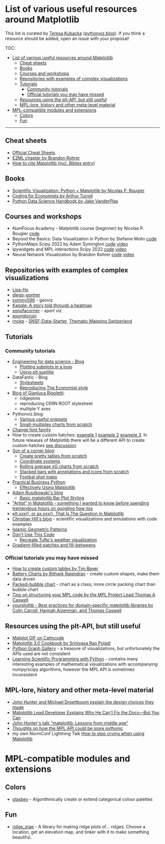 # List of various useful resources around Matplotlib 
This list is curated by [Teresa Kubacka](http://www.teresa-kubacka.com/) ([pythonviz.blog](https://www.pythonviz.blog/)). If you think a resource should be added, open an issue with your proposal! 

TOC: 
- [List of various useful resources around Matplotlib](#list-of-various-useful-resources-around-matplotlib)
  * [Cheat sheets](#cheat-sheets)
  * [Books](#books)
  * [Courses and workshops](#courses-and-workshops)
  * [Repositories with examples of complex visualizations](#repositories-with-examples-of-complex-visualizations)
  * [Tutorials](#tutorials)
    + [Community tutorials](#community-tutorials)
    + [Official tutorials you may have missed](#official-tutorials-you-may-have-missed)
  * [Resources using the plt-API, but still useful](#resources-using-the-plt-api-but-still-useful)
  * [MPL-lore, history and other meta-level material](#mpl-lore-history-and-other-meta-level-material)
- [MPL-compatible modules and extensions](#mpl-compatible-modules-and-extensions)
  * [Colors](#colors)
  * [Fun](#fun)

___ 

## Cheat sheets 
- [Official Cheat Sheets](https://github.com/matplotlib/cheatsheets)
- [E2ML chapter by Brandon Rohrer](https://e2eml.school/blog.html#131) 
- [How to cite Matplotlib (incl. Bibtex entry)](https://matplotlib.org/stable/users/project/citing.html)

## Books 
- [Scientific Visualization: Python + Matplotlib by Nicolas P. Rougier](https://github.com/rougier/scientific-visualization-book)
- [Coding for Economists by Arthur Turrell](https://aeturrell.github.io/coding-for-economists/vis-intro.html)
- [Python Data Science Handbook by Jake VanderPlas](https://jakevdp.github.io/PythonDataScienceHandbook/04.00-introduction-to-matplotlib.html)

## Courses and workshops 
- NumFocus Academy - Matplotlib course (beginner) by Nicolas P. Rougier [code](https://github.com/NFAcademy/2021_course_dev-rougier/tree/main/notebooks)
- Beyond the Basics: Data Visualization in Python by Stefanie Molin [code](https://github.com/stefmolin/python-data-viz-workshop)
- PythonMaps Scipy 2022 by Adam Symington [code](https://github.com/symmy596/PythonMaps-Scipy-2022) [video](https://www.youtube.com/watch?v=cjfqCHHp-AE&list=PLYx7XA2nY5Gfxu98P_HL1MnFb_BSkpxLV&index=5)
- Ipywidgets and MPL interactions Scipy 2022 [code](https://github.com/jupyter-widgets/tutorial) [video](https://www.youtube.com/watch?v=1vuI22MkkrY&list=PLYx7XA2nY5Gfxu98P_HL1MnFb_BSkpxLV&index=12) 
- Neural Network Visualization by Brandon Rohrer [code](https://github.com/brohrer/autoencoder_visualization) [video](https://end-to-end-machine-learning.teachable.com/p/neural-network-visualization) 

## Repositories with examples of complex visualizations 
- [Lisa-Ho](https://github.com/Lisa-Ho)
- [diego-gonher](https://github.com/diego-gonher/divulgacion/tree/main/visualizaciones)
- [symmy596](https://github.com/symmy596) - geoviz 
- [Kaggle: A story told through a heatmap](https://www.kaggle.com/code/tkubacka/a-story-told-through-a-heatmap)
- [sonofacorner](https://github.com/sonofacorner/soc-viz-of-the-week) - sport viz 
- [asongtoruin](https://github.com/asongtoruin)
- [rnckp](https://github.com/rnckp) - [SNSF-Data-Starter](https://github.com/rnckp/opendata_snsf-startercode), [Thematic Mapping Switzerland](https://github.com/rnckp/opendata_thematic-mapping)

## Tutorials

### Community tutorials 
- [Engineering for data science - Blog](https://engineeringfordatascience.com/tags/matplotlib/)
  - [Plotting subplots in a loop](https://engineeringfordatascience.com/posts/matplotlib_subplots/)
  - [Using plt.suptitle](https://engineeringfordatascience.com/posts/matplotlib_subtitles/) 
- DataFantic - Blog 
  - [Stylesheets](https://www.datafantic.com/the-magic-of-matplotlib-stylesheets/) 
  - [Reproducing The Economist style](https://www.datafantic.com/making-economist-style-plots-in-matplotlib-2/)
- [Blog of Gianluca Rigoletti](https://grigolet.github.io/index.html#category=matplotlib): 
  - ridgeplots 
  - reproducing CERN ROOT stylesheet
  - multiple Y axes 
- Pythonviz.blog: 
  - [Various useful snippets](https://www.pythonviz.blog/all_posts_categorized.html#category=matplotlib) 
  - [Small-multiples charts from scratch](https://www.pythonviz.blog/posts/mpl/mpl_small-multiples_ziplongest.html) 
- [Change font family](https://datascienceparichay.com/article/change-font-type-in-matplotlib-plots/)
- How to create custom hatches: [example 1](https://stackoverflow.com/questions/17285154/how-to-fill-a-polygon-with-a-custom-hatch-in-matplotlib) [example 2](https://stackoverflow.com/questions/4745937/how-to-decrease-hatch-density-in-matplotlib?rq=1) [example 3](https://malithjayaweera.com/2020/06/matplotlib-hatch-patterns/). In future releases of Matplotlib there will be a different API to create custom hatches [see discussion](https://github.com/matplotlib/matplotlib/issues/20690)
- [Son of a corner blog](https://www.sonofacorner.com/): 
  - [Create pretty tables from scratch](https://www.sonofacorner.com/beautiful-tables/)
  - [Coordinate systems](https://www.sonofacorner.com/figuring-figures-out/)
  - [Rolling average xG charts from scratch](https://www.sonofacorner.com/xg-rolling-plots/) 
  - [Stacked bars with annotations and icons from scratch](https://www.sonofacorner.com/effective-bar-charts-a-matplotlib-tutorial/) 
  - [Footbal shot maps](https://www.sonofacorner.com/shot-maps-a-matplotlib-tutorial/)
- [Practical Business Python](https://pbpython.com/): 
  - [Effectively Using Matplotlib](https://pbpython.com/effective-matplotlib.html)
- [Adam Ruszkowski's blog](https://ruszkow.ski/graphs/)
  - [Basic matplotlib Bar Plot Styling](https://ruszkow.ski/graphs/2022-11-01-basic-matplotlib-bar-plot-styling/)
- ["Artist" in Matplotlib - something I wanted to know before spending tremendous hours on googling how-tos](https://dev.to/skotaro/artist-in-matplotlib---something-i-wanted-to-know-before-spending-tremendous-hours-on-googling-how-tos--31oo)
- [plt.xxx(), or ax.xxx(), That Is The Question In Matplotlib](https://junye0798.com/post/plt-xxx-or-ax-xxx-that-is-the-question-in-matplotlib/)
- [Christian Hill's blog](https://scipython.com/blog/) - scientific visualizations and simulations with code examples 
- [Islamic Geometric Patterns](https://vamshij.com/blog/2020-01-28-islamic-geometric-patterns/)
- [Don't Use This Code](https://www.dontusethiscode.com/blog/tag/matplotlib.html) 
  - [Recreate Tufte's weather visualization](https://www.dontusethiscode.com/blog/2023-03-08_tufte-matplotlib.html)
- [Gradient-filled patches and fill-betweens](https://stackoverflow.com/questions/29321835/is-it-possible-to-get-color-gradients-under-curve-in-matplotlib)

### Official tutorials you may have missed 
- [How to create custom tables by Tim Bayer](https://matplotlib.org/matplotblog/posts/how-to-create-custom-tables/) 
- [Battery Charts by Rithwik Rajendran](https://matplotlib.org/matplotblog/posts/visualising-usage-using-batteries/) - create custom shapes, make them data driven 
- [Packed-bubble chart](https://matplotlib.org/devdocs/gallery/misc/packed_bubbles.html) - chart as a class; more circle packing chart than bubble chart 
- [Tips on structuring your MPL code by the MPL Project Lead Thomas A Caswell](https://github.com/NFAcademy/2021_course_dev-tacaswell/blob/main/notebooks/01_try_a_function_on.ipynb)
- [yourplotlib - Best practices for domain-specific matplotlib libraries by Colin Carroll, Hannah Aizenman, and Thomas Caswell](https://colcarroll.github.io/yourplotlib/)

## Resources using the plt-API, but still useful 
- [Matplot GIF on Calmcode](https://calmcode.io/matplot-gif/introduction.html) 
- [Matplotlib 3.0 Cookbook by Srinivasa Rao Poladi](https://github.com/PacktPublishing/Matplotlib-3.0-Cookbook) 
- [Python Graph Gallery](https://www.python-graph-gallery.com/) - a treasure of visualizations, but unfortunately the APIs used are not consistent 
- [Learning Scientific Programming with Python](https://scipython.com/book2/chapter-7-matplotlib/) - contains many interesting examples of mathematical visualizations with accompanying numpy/scipy algorithms, however the MPL API is sometimes inconsistent

## MPL-lore, history and other meta-level material 
- [John Hunter and Michael Droettboom explain the design choices they made](https://www.aosabook.org/en/matplotlib.html)
- [Matplotlib Lead Developer Explains Why He Can’t Fix the Docs—But You Can](https://numfocus.org/blog/matplotlib-lead-developer-explains-why-he-cant-fix-the-docs-but-you-can)
- [John Hunter's talk "matplotlib: Lessons from middle age"](https://www.youtube.com/watch?v=e3lTby5RI54)
- [Thoughts on how the MPL API could be more pythonic](https://ryxcommar.com/2020/04/11/why-you-hate-matplotlib/)
- my own NormConf Lightning Talk [How to stop crying when using Matplotlib](https://www.youtube.com/watch?v=vjQIaepijbE)

# MPL-compatible modules and extensions 

## Colors 
- [glasbey](https://github.com/lmcinnes/glasbey) - Algorithmically create or extend categorical colour palettes

## Fun 
- [ridge_map](https://github.com/ColCarroll/ridge_map) - A library for making ridge plots of... ridges. Choose a location, get an elevation map, and tinker with it to make something beautiful. 
